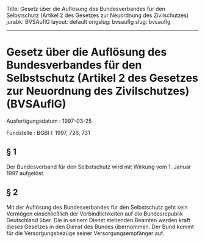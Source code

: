 Title: Gesetz über die Auflösung des Bundesverbandes für den Selbstschutz (Artikel
  2 des Gesetzes zur Neuordnung des Zivilschutzes)
jurabk: BVSAuflG
layout: default
origslug: bvsauflg
slug: bvsauflg

---

# Gesetz über die Auflösung des Bundesverbandes für den Selbstschutz (Artikel 2 des Gesetzes zur Neuordnung des Zivilschutzes) (BVSAuflG)

Ausfertigungsdatum
:   1997-03-25

Fundstelle
:   BGBl I: 1997, 726, 731



## § 1

Der Bundesverband für den Selbstschutz wird mit Wirkung vom 1. Januar
1997 aufgelöst.


## § 2

Mit der Auflösung des Bundesverbandes für den Selbstschutz geht sein
Vermögen einschließlich der Verbindlichkeiten auf die Bundesrepublik
Deutschland über. Die in seinem Dienst stehenden Beamten werden kraft
dieses Gesetzes in den Dienst des Bundes übernommen. Der Bund kommt
für die Versorgungsbezüge seiner Versorgungsempfänger auf.

